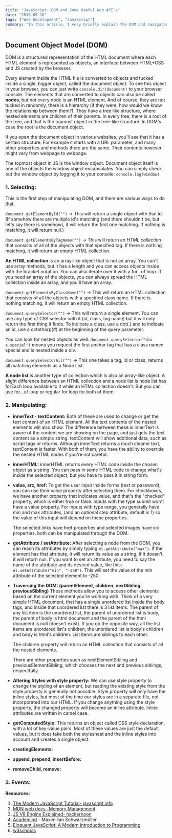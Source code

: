 ```yaml
---
title: "JavaScript- DOM and Some Useful Web API's"
date: "2019-05-10"
tags: ["Web Development", "JavaScript"]
summary: "In this article, I very briefly explain the DOM and navigator, location and history objects. These are mostly tiny notes I took for myself when I was studying the DOM."
---
```


## Document Object Model (DOM)

DOM is a structured representation of the HTML document where each HTML element is represented as objects, an interface between HTML+CSS and JS created by the browser.

Every element inside the HTML file is converted to objects and tucked inside a single, bigger object, called the document object. To see this object in your browser, you can just write `console.dir(document)` to your browser console. The elements that are converted to objects can also be called **nodes**, but not every node is an HTML element. And of course, they are not tucked in randomly, there is a hierarchy (if they were, how would we know the relationship between them?). They have a tree like structure, where nested elements are children of their parents. In every tree, there is a root of the tree, and that is the topmost object in the tree-like structure. In DOM's case the root is the document object.

If you open the document object in various websites, you'll see that it has a certain structure. For example it starts with a URL parameter, and many other properties and methods there are the same. Their contents however might vary from webpage to webpage.

The topmost object in JS is the window object. Document object itself is one of the objects the window object encapsulates. You can simply check out the window object by logging it to your console: `console.log(window)`

### 1. Selecting:

This is the first step of manipulating DOM, and there are various ways to do that.

`document.getElementById("")` -> This will return a single object with that id. (If somehow there are multiple id's matching (and there shouldn't be, but let's say there is somehow), it will return the first one matching. If nothing is matching, it will return null.)

`document.getElementsByTagName("")` -> This will return an _HTML collection_ that consists of all of the objects with that specified tag. If there is nothing matching, it will return an empty HTML collection.

**An HTML collection** is an array-like object that is not an array. You can't use array methods, but it has a length and you can access objects inside with the bracket notation. You can also iterate over it with a for...of loop. If you need an array of the objects, you can always spread the HTML collection inside an array, and you'll have an array.

`document.getElementsByClassName("")` -> This will return an HTML collection that consists of all the objects with a specified class name. If there is nothing matching, it will return an empty HTML collection.

`document.querySelector("")` -> This will return a single element. You can use any type of CSS selector with it (id, class, tag name) but it will only return the first thing it finds. To indicate a class, use a dot(.) and to indicate an id, use a octothorp(#) at the beginning of the query parameter.

You can look for nested objects as well.
`document.querySelector("div a.special")` means you request the first anchor tag that has a class named special and is nested inside a div.

`document.querySelectorAll("")` -> This one takes a tag, id or class, returns all matching elements as a Node List.

**A node list** is another type of collection which is also an array-like object. A slight difference between an HTML collection and a node list is node list has forEach loop available to it while an HTML collection doesn't. But you can use for...of loop or regular for loop for both of them.

### 2. Manipulating:

- **innerText - textContent:** Both of these are used to change or get the text content of an HTML element. All the text contents of the nested elements will also show. The difference between these is innerText is aware of the content we are showing on the page, and just gets the text content as a simple string. textContent will show additional data, such as script tags or returns. Although innerText returns a much cleaner text, textContent is faster. With both of them, you have the ability to override the nested HTML nodes if you're not careful.

- **innerHTML:** innerHTML returns every HTML code inside the chosen object as a string. You can pass in some HTML code to change what's inside the selected object, but you have to pass it in string form.

- **value, src, href:** To get the user input inside forms (text or password), you can use their value property after selecting them. For checkboxes, we have another property that indicates value, and that's the "checked" property, which is either true or false. Inputs with the type submit won't have a value property. For inputs with type range, you generally have min and max attributes, (and an optional step attribute, default is 1) so the value of this input will depend on these properties.

  The selected links have href properties and selected images have src properties, both can be manipulated through the DOM.

- **getAttribute / setAttribute:** After selecting a node from the DOM, you can reach its attributes by simply typing `el.getAttribute("max")`. If the element has that attribute, it will return its value as a string, if it doesn't, it will return null. If you want to set an attribute, you need to say the name of the attribute and its desired value, like this: `el.setAttribute("min", "-250")`. This will set the value of the min attribute of the selected element to -250.

- **Traversing the DOM: (parentElement, children, nextSibling, previousSibling)** These methods allow you to access other elements based on the current element you're working with. Think of a very simple HTML document, that has a single unordered list inside the body tags, and inside that unordered list there is 3 list items. The parent of any list item is the unordered list, the parent of unordered list is body, the parent of body is html document and the parent of the html document is null (doesn't exist). If you go the opposite way, all the list items are unordered list's children, the unordered list is body's children and body is html's children. List items are siblings to each other.

  The children property will return an HTML collection that consists of all the nested elements.

  There are other properties such as nextElementSibling and previousElementSibling, which chooses the next and previous siblings, respectfully.

- **Altering Styles with style property:** We can use style property to change the styling of an element, but reading the existing style from the style property is generally not possible. Style property will only have the inline styles, but most of the time our styles are in a separate file, not incorporated into our HTML. If you change anything using the style property, the changed property will become an inline attribute. Inline attributes are written in camel case.

- **getComputedStyle:** This returns an object called CSS style declaration, with a lot of key-value pairs. Most of these values are just the default values, but it does take both the stylesheet and the inline styles into account and creates a single object.
- **creatingElements:**
- **append, prepend, insertBefore:**
- **removeChild, remove:**

### 3. Events:

**Resources:**

1. [The Modern JavaScript Tutorial- javascript.info](https://javascript.info/)
2. [MDN web docs- Memory Management](https://developer.mozilla.org/en-US/docs/Web/JavaScript/Memory_Management)
3. [JS V8 Engine Explained- hackernoon](https://hackernoon.com/javascript-v8-engine-explained-3f940148d4ef)
4. [Academind](https://academind.com/) - Maximilian Schwarzmüller
5. [Eloquent JavaScript: A Modern Introduction to Programming](https://eloquentjavascript.net/)
6. [w3schools](https://www.w3schools.com/js/)
